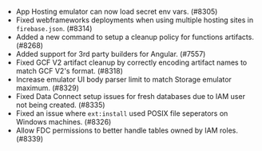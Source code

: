 - App Hosting emulator can now load secret env vars. (#8305)
- Fixed webframeworks deployments when using multiple hosting sites in `firebase.json`. (#8314)
- Added a new command to setup a cleanup policy for functions artifacts. (#8268)
- Added support for 3rd party builders for Angular. (#7557)
- Fixed GCF V2 artifact cleanup by correctly encoding artifact names to match GCF V2's format. (#8318)
- Increase emulator UI body parser limit to match Storage emulator maximum. (#8329)
- Fixed Data Connect setup issues for fresh databases due to IAM user not being created. (#8335)
- Fixed an issue where `ext:install` used POSIX file seperators on Windows machines. (#8326)
- Allow FDC permissions to better handle tables owned by IAM roles. (#8339)
